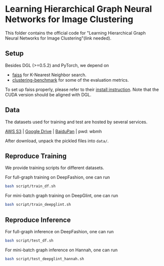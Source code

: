 Learning Hierarchical Graph Neural Networks for Image Clustering
================================================================

This folder contains the official code for "Learning Hierarchical Graph Neural Networks for Image Clustering"(link needed).

## Setup

Besides DGL (>=0.5.2) and PyTorch, we depend on
- [faiss](https://github.com/facebookresearch/faiss) for K-Nearest Neighbor search.
- [clustering-benchmark](https://github.com/yjxiong/clustering-benchmark) for some of the evaluation metrics.

To set up faiss properly, please refer to their [install instruction](https://github.com/facebookresearch/faiss/blob/master/INSTALL.md). Note that the CUDA version should be aligned with DGL.

## Data

The datasets used for training and test are hosted by several services.

[AWS S3](https://dgl-data.s3.us-west-2.amazonaws.com/dataset/hilander/data.tar.gz) | [Google Drive](https://drive.google.com/file/d/1KLa3uu9ndaCc7YjnSVRLHpcJVMSz868v/view?usp=sharing) | [BaiduPan](https://pan.baidu.com/s/11iRcp84esfkkvdcw3kmPAw) | pwd: wbmh

After download, unpack the pickled files into `data/`.

## Reproduce Training

We provide training scripts for different datasets.

For full-graph training on DeepFashion, one can run

```bash
bash script/train_df.sh
```

For mini-batch graph training on DeepGlint, one can run

```bash
bash script/train_deepglint.sh
```

## Reproduce Inference

For full-graph inference on DeepFashion, one can run

```bash
bash script/test_df.sh
```

For mini-batch graph inference on Hannah, one can run

```bash
bash script/test_deepglint_hannah.sh
```
